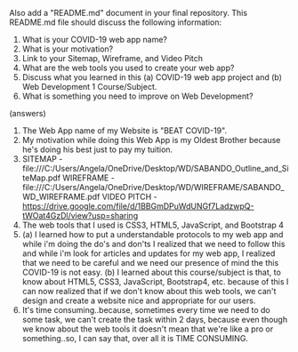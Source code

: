 Also add a "README.md" document in your final repository. This README.md file should discuss the following information:

1. What is your COVID-19 web app name?
2. What is your motivation?
3. Link to your Sitemap, Wireframe, and Video Pitch
4. What are the web tools you used to create your web app?
5. Discuss what you learned in this (a) COVID-19 web app project and (b) Web Development 1 Course/Subject.  
6. What is something you need to improve on Web Development?


(answers)

1. The Web App name of my Website is "BEAT COVID-19".
2. My motivation while doing this Web App is my Oldest Brother because he's doing his best just to pay my tuition.
3. SITEMAP - file:///C:/Users/Angela/OneDrive/Desktop/WD/SABANDO_Outline_and_SiteMap.pdf
   WIREFRAME - file:///C:/Users/Angela/OneDrive/Desktop/WD/WIREFRAME/SABANDO_WD_WIREFRAME.pdf
   VIDEO PITCH - https://drive.google.com/file/d/1BBGmDPuWdUNGf7LadzwpQ-tWOat4GzDl/view?usp=sharing
4. The web tools that I used is CSS3, HTML5, JavaScript, and Bootstrap 4
5. (a) I learned how to put a understandable protocols to my web app and while i'm doing the do's and don'ts I realized
       that we need to follow this and while i'm look for articles and updates for my web app, I realized that we need to be careful
       and we need our presence of mind the this COVID-19 is not easy.
   (b) I learned about this course/subject is that, to know about HTML5, CSS3, JavaScript, Bootstrap4, etc. because of this
       I can now realized that if we don't know about this web tools, we can't design and create a website nice and appropriate for our users.
6. It's time consuming..because, sometimes every time we need to do some task, we can't create the task within 2 days,
   because even though we know about the web tools it doesn't mean that we're like a pro or something..so, I can say that, over all
   it is TIME CONSUMING.
